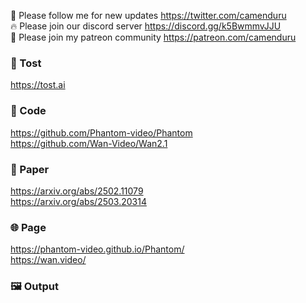 🐣 Please follow me for new updates https://twitter.com/camenduru <br />
🔥 Please join our discord server https://discord.gg/k5BwmmvJJU <br />
🥳 Please join my patreon community https://patreon.com/camenduru <br />

###  🥪 Tost
https://tost.ai

### 🧬 Code
https://github.com/Phantom-video/Phantom <br />
https://github.com/Wan-Video/Wan2.1

### 📄 Paper
https://arxiv.org/abs/2502.11079 <br />
https://arxiv.org/abs/2503.20314

### 🌐 Page
https://phantom-video.github.io/Phantom/ <br />
https://wan.video/

### 🖼 Output
